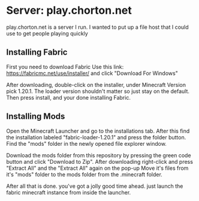# Server: play.chorton.net

play.chorton.net is a server I run. I wanted to put up a file host that I could use to get people playing quickly

## Installing Fabric

First you need to download Fabric
Use this link: https://fabricmc.net/use/installer/ and click "Download For Windows"

After downloading, double-click on the installer, under Minecraft Version pick 1.20.1.
The loader version shouldn't matter so just stay on the default.
Then press install, and your done installing Fabric.

## Installing Mods

Open the Minecraft Launcher and go to the installations tab.
After this find the installation labeled "fabric-loader-1.20.1" and press the folder button.
Find the "mods" folder in the newly opened file explorer window.

Download the mods folder from this repository by pressing the green code button and click "Download to Zip".
After downloading right-click and press "Extract All" and the "Extract All" again on the pop-up
Move it's files from it's "mods" folder to the mods folder from the .minecraft folder. 

After all that is done. you've got a jolly good time ahead. just launch the fabric minecraft instance from inside the launcher.

